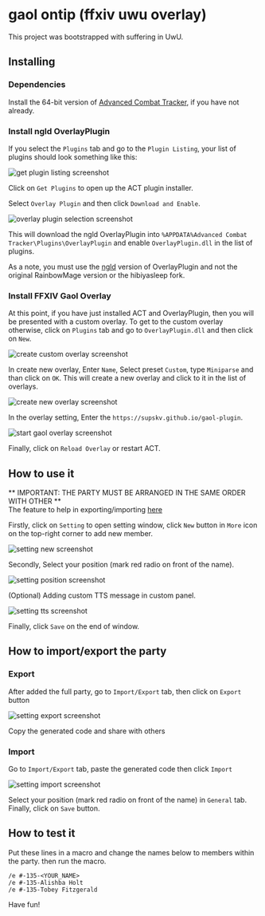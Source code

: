 # gaol ontip (ffxiv uwu overlay)

This project was bootstrapped with suffering in UwU.

## Installing

### Dependencies

Install the 64-bit version of [Advanced Combat Tracker](http://advancedcombattracker.com/), if you have not already.

### Install ngld OverlayPlugin

If you select the `Plugins` tab and go to the `Plugin Listing`,
your list of plugins should look something like this:

![get plugin listing screenshot](screenshots/overlayplugin_get_plugin.png)

Click on `Get Plugins` to open up the ACT plugin installer.

Select `Overlay Plugin` and then click `Download and Enable`.

![overlay plugin selection screenshot](screenshots/overlayplugin_enable.png)

This will download the ngld OverlayPlugin into
`%APPDATA%Advanced Combat Tracker\Plugins\OverlayPlugin`
and enable `OverlayPlugin.dll` in the list of plugins.

As a note, you must use the [ngld](https://github.com/ngld) version of
OverlayPlugin and not the original RainbowMage version or the hibiyasleep fork.

### Install FFXIV Gaol Overlay

At this point, if you have just installed ACT and OverlayPlugin,
then you will be presented with a custom overlay.
To get to the custom overlay otherwise,
click on `Plugins` tab and go to `OverlayPlugin.dll` and then click on `New`.

![create custom overlay screenshot](screenshots/plugin_overlayplugin.png)

In create new overlay,
Enter `Name`, Select preset `Custom`, type `Miniparse` and than click on `OK`.
This will create a new overlay and click to it in the list of overlays.

![create new overlay screenshot](screenshots/create_gaol_miniparse.png)

In the overlay setting, Enter the `https://supskv.github.io/gaol-plugin`.

![start gaol overlay screenshot](screenshots/start_gaol_plugin.png)

Finally, click on `Reload Overlay` or restart ACT.

## How to use it

** IMPORTANT: THE PARTY MUST BE ARRANGED IN THE SAME ORDER WITH OTHER **\
The feature to help in exporting/importing [here](#how-to-export-import-it)

Firstly, click on `Setting` to open setting window,
click `New` button in `More` icon on the top-right corner to add new member.

![setting new screenshot](screenshots/setting_new.png)

Secondly, Select your position (mark red radio on front of the name).

![setting position screenshot](screenshots/setting_full_party.jpg)

(Optional) Adding custom TTS message in custom panel.

![setting tts screenshot](screenshots/setting_tts.png)

Finally, click `Save` on the end of window.

## How to import/export the party

### Export
After added the full party, go to `Import/Export` tab, then click on `Export` button

![setting export screenshot](screenshots/setting_export.jpg)

Copy the generated code and share with others

### Import

Go to `Import/Export` tab, paste the generated code then click `Import`

![setting import screenshot](screenshots/setting_import.jpg)

Select your position (mark red radio on front of the name) in `General` tab.\
Finally, click on `Save` button.

## How to test it
Put these lines in a macro and change the names below to members within the party. then run the macro.

`/e #-135-<YOUR_NAME>`\
`/e #-135-Alishba Holt`\
`/e #-135-Tobey Fitzgerald`

Have fun!
